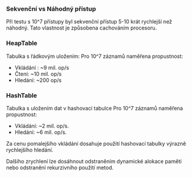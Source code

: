 ### Sekvenční vs Náhodný přístup
Při testu s 10^7 přístupy byl sekvenční přístup 5-10 krát rychlejší než náhodný.
Tato vlastnost je způsobena cachováním procesoru.
### HeapTable
Tabulka s řádkovým uložením:
Pro 10^7 záznamů naměřena propustnost:
* Vkládání : ~9 mil. op/s
* Čtení:     ~10 mil. op/s
* Hledání:   ~200 op/s 

### HashTable
Tabulka s uložením dat v hashovací tabulce
Pro 10^7 záznamů naměřena propustnost:

* Vkládání: ~2 mil. op/s.
* Hledání: ~6 mil. op/s.

Za cenu pomalejšího vkládání dosahuje použití hashovací tabulky výrazně rychlejšího hledání.

Dalšího zrychlení lze dosáhnout odstraněním dynamické alokace paměti nebo odstranění rekurzivního použití metod.